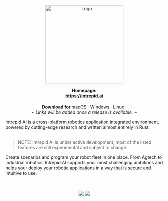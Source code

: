 
<p align="center">
  <a href="https://intrepid.ai">
  <img width="250px" src="https://intrepid.ai/wp-content/uploads/2024/02/intrepid-logo-full-large.png" alt="Logo">
  </a>
  
    
  <p align="center">
    <b>Homepage:</b>
    <br />
    <a href="https://intrepid.ai"><strong>https://intrepid.ai </strong></a>
    <br />
    <br />
    <b>Download for </b>
    macOS
    ·
    Windows
    ·
    Linux
    ·
    <br />
    <i>~ Links will be added once a release is available. ~</i>
  </p>
</p>
Intrepid AI is a cross-platform robotics application integrated environment, powered by cutting-edge research and written almost entirely in Rust.
<br/>
<br/>

> NOTE: Intrepid AI is under active development, most of the listed features are still experimental and subject to change.

Create scenarios and program your robot fleet in one place. 
From Agtech to industrial robotics, Intrepid AI supports your most challenging ambitions and helps your deploy your robotic applications in a way that is secure and intuitive to use.


<p align="center">
<!--   <img src="" alt="App screenshot"> -->
  <br />
  <br />
  
  <a href="https://twitter.com/intrepidLabsdev">
  </a>

<!--   <a href="https://www.gnu.org/licenses/agpl-3.0">
    <img src="https://img.shields.io/static/v1?label=Licence&message=AGPL%20v3&color=000" />
  </a> -->
  <img src="https://img.shields.io/static/v1?label=Bundled%20Size&message=14.2MB&color=0974B4" />
  <img src="https://img.shields.io/static/v1?label=Stage&message=Alpha&color=2BB4AB" />
  <br />
</p>

